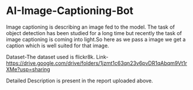 # AI-Image-Captioning-Bot
Image captioning is describing an image fed to the model. The task of object detection has been studied for a long time but recently the task of image captioning is coming into light.So here as we pass a image we get a caption which is well suited for that image.

Dataset-The dataset used is flickr8k. Link- https://drive.google.com/drive/folders/1jzmt1c63qn23v6pvDR1qAbqm9Vt1rXMe?usp=sharing

Detailed Description is present in the report uploaded above.
